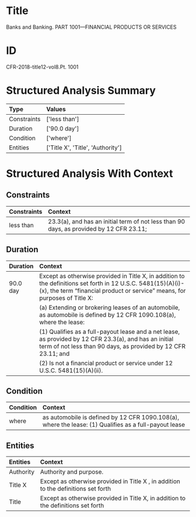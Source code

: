 # Title

 Banks and Banking. PART 1001—FINANCIAL PRODUCTS OR SERVICES


# ID

 CFR-2018-title12-vol8.Pt. 1001


# Structured Analysis Summary

| Type        | Values                            |
|:------------|:----------------------------------|
| Constraints | ['less than']                     |
| Duration    | ['90.0 day']                      |
| Condition   | ['where']                         |
| Entities    | ['Title X', 'Title', 'Authority'] |


# Structured Analysis With Context

 


## Constraints

| Constraints   | Context                                                                                 |
|:--------------|:----------------------------------------------------------------------------------------|
| less than     | 23.3(a), and has an initial term of not less than 90 days, as provided by 12 CFR 23.11; |


## Duration

| Duration   | Context                                                                                                                                                                                                |
|:-----------|:-------------------------------------------------------------------------------------------------------------------------------------------------------------------------------------------------------|
| 90.0 day   | Except as otherwise provided in Title X, in addition to the definitions set forth in 12 U.S.C. 5481(15)(A)(i)-(x), the term &#8220;financial product or service&#8221; means, for purposes of Title X: |
|            |           (a) Extending or brokering leases of an automobile, as automobile is defined by 12 CFR 1090.108(a), where the lease:                                                                         |
|            |           (1) Qualifies as a full-payout lease and a net lease, as provided by 12 CFR 23.3(a), and has an initial term of not less than 90 days, as provided by 12 CFR 23.11; and                      |
|            |           (2) Is not a financial product or service under 12 U.S.C. 5481(15)(A)(ii).                                                                                                                   |


## Condition

| Condition   | Context                                                                                               |
|:------------|:------------------------------------------------------------------------------------------------------|
| where       | as automobile is defined by 12 CFR 1090.108(a), where the lease: (1) Qualifies as a full-payout lease |


## Entities

| Entities   | Context                                                                             |
|:-----------|:------------------------------------------------------------------------------------|
| Authority  | Authority  and purpose.                                                             |
| Title X    | Except as otherwise provided in  Title X , in addition to the definitions set forth |
| Title      | Except as otherwise provided in  Title X, in addition to the definitions set forth  |



